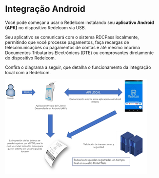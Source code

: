 # Integração Android

Você pode começar a usar o Redelcom instalando seu **aplicativo Android (APK)** no dispositivo Redelcom via USB.

Seu aplicativo se comunicará com o sistema RDCPass localmente, permitindo que você processe pagamentos, faça recargas de telecomunicações ou pagamentos de contas e até mesmo imprima Documentos Tributarios Electrónicos (DTE) ou comprovantes diretamente do dispositivo Redelcom.

Confira o diagrama a seguir, que detalha o funcionamento da integração local com a Redelcom.

![Diagrama explicando a integração local](/images/Redelcom/integrate-via-android.png)
